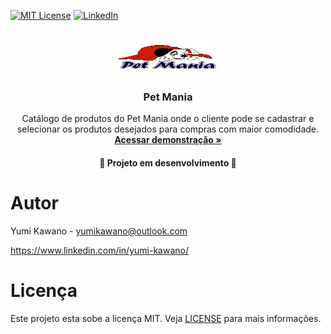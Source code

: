 [![MIT License](https://img.shields.io/github/license/othneildrew/Best-README-Template.svg?style=for-the-badge
)](https://github.com/yumikawano/projeto02/blob/main/LICENSE)
[![LinkedIn](https://img.shields.io/badge/-LinkedIn-black.svg?style=for-the-badge&logo=linkedin&colorB=555)](https://www.linkedin.com/in/yumi-kawano/)


<br />
<div align="center">
    <a href="https://sad-cori-ec4c3e.netlify.app/">
    <img src="front-end/src/assets/img/foto1.png" alt="Logo Infnet" width="200" height="55">
  </a>

  <h3 align="center">Pet Mania</h3>

  <p align="center">
    Catálogo de produtos do Pet Mania onde o cliente pode se cadastrar e selecionar os produtos desejados para compras com maior comodidade.
    <br />
    <a href="https://astounding-starburst-15d0f8.netlify.app/"><strong>Acessar demonstração »</strong></a>
  </p>

  <h4 align="center"> 
    🚧  Projeto em desenvolvimento  🚧
  </h4>
</div>


# Autor
Yumi Kawano - yumikawano@outlook.com

https://www.linkedin.com/in/yumi-kawano/


# Licença

Este projeto esta sobe a licença MIT. Veja [LICENSE](https://github.com/yumikawano/projeto02/blob/main/LICENSE) para mais informações.